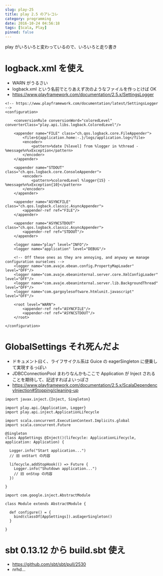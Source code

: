 ```yaml
---
slug: play-25
title: play 2.5 のアレコレ
category: programming
date: 2016-10-24 04:56:18
tags: [Scala, Play]
pinned: false
---
```


play がいろいろと変わっているので、いろいろと走り書き

# logback.xml を使え

- WARN がうるさい
- logback.xml という名前でとりあえず次のようなファイルを作っとけば OK
- https://www.playframework.com/documentation/2.5.x/SettingsLogger

```
<!-- https://www.playframework.com/documentation/latest/SettingsLogger -->
<configuration>

    <conversionRule conversionWord="coloredLevel" converterClass="play.api.libs.logback.ColoredLevel"/>

    <appender name="FILE" class="ch.qos.logback.core.FileAppender">
        <file>${application.home:-.}/logs/application.log</file>
        <encoder>
            <pattern>%date [%level] from %logger in %thread - %message%n%xException</pattern>
        </encoder>
    </appender>

    <appender name="STDOUT" class="ch.qos.logback.core.ConsoleAppender">
        <encoder>
            <pattern>%coloredLevel %logger{15} - %message%n%xException{10}</pattern>
        </encoder>
    </appender>

    <appender name="ASYNCFILE" class="ch.qos.logback.classic.AsyncAppender">
        <appender-ref ref="FILE"/>
    </appender>

    <appender name="ASYNCSTDOUT" class="ch.qos.logback.classic.AsyncAppender">
        <appender-ref ref="STDOUT"/>
    </appender>

    <logger name="play" level="INFO"/>
    <logger name="application" level="DEBUG"/>

    <!-- Off these ones as they are annoying, and anyway we manage configuration ourselves -->
    <logger name="com.avaje.ebean.config.PropertyMapLoader" level="OFF"/>
    <logger name="com.avaje.ebeaninternal.server.core.XmlConfigLoader" level="OFF"/>
    <logger name="com.avaje.ebeaninternal.server.lib.BackgroundThread" level="OFF"/>
    <logger name="com.gargoylesoftware.htmlunit.javascript" level="OFF"/>

    <root level="WARN">
        <appender-ref ref="ASYNCFILE"/>
        <appender-ref ref="ASYNCSTDOUT"/>
    </root>

</configuration>
```

# GlobalSettings それ死んだよ

- ドキュメント曰く、ライフサイクル系は Guice の eagerSingleton に便乗して実現するっぽい
- JDBCConnectionPool まわりなんかもここで Application が Inject されることを期待して、記述すればよいっぽさ
- https://www.playframework.com/documentation/2.5.x/ScalaDependencyInjection#Stopping/cleaning-up

```
import javax.inject.{Inject, Singleton}

import play.api.{Application, Logger}
import play.api.inject.ApplicationLifecycle

import scala.concurrent.ExecutionContext.Implicits.global
import scala.concurrent.Future

@Singleton
class AppSettings @Inject()(lifecycle: ApplicationLifecycle, application: Application) {

  Logger.info("Start application...")
  // 旧 onStart の内容

  lifecycle.addStopHook(() => Future {
    Logger.info("Shutdown application...")
    // 旧 onStop の内容
  })

}
```

```
import com.google.inject.AbstractModule

class Module extends AbstractModule {

  def configure() = {
    bind(classOf[AppSettings]).asEagerSingleton()
  }

}
```

# sbt 0.13.12 から build.sbt 使え

- https://github.com/sbt/sbt/pull/2530
- nrhd...
